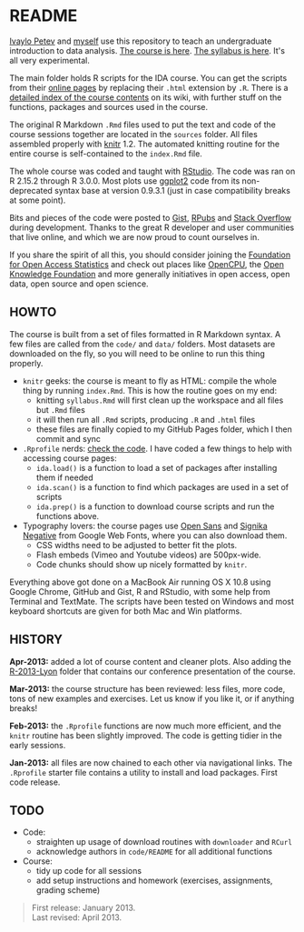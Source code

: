 # README

[Ivaylo Petev](http://ipetev.org/) and [myself](http://f.briatte.org/) use this repository to teach an undergraduate introduction to data analysis. [The course is here](http://f.briatte.org/teaching/ida/). [The syllabus is here](ida/raw/master/syllabus.pdf). It's all very experimental.

The main folder holds R scripts for the IDA course. You can get the scripts from their [online pages](http://f.briatte.org/teaching/ida/) by replacing their `.html` extension by `.R`. There is a [detailed index of the course contents](https://github.com/briatte/ida/wiki/outline) on its wiki, with further stuff on the functions, packages and sources used in the course.

The original R Markdown `.Rmd` files used to put the text and code of the course sessions together are located in the `sources` folder. All files assembled properly with [knitr](http://yihui.name/knitr/) 1.2. The automated knitting routine for the entire course is self-contained to the `index.Rmd` file.

The whole course was coded and taught with [RStudio](http://www.rstudio.com/). The code was ran on R 2.15.2 through R 3.0.0. Most plots use [ggplot2](http://docs.ggplot2.org/current/) code from its non-deprecated syntax base at version 0.9.3.1 (just in case compatibility breaks at some point).

Bits and pieces of the code were posted to [Gist](https://gist.github.com/briatte), [RPubs](http://rpubs.com/briatte) and [Stack Overflow](http://stackoverflow.com/) during development. Thanks to the great R developer and user communities that live online, and which we are now proud to count ourselves in.

If you share the spirit of all this, you should consider joining the [Foundation for Open Access Statistics](http://www.foastat.org/) and check out places like [OpenCPU](https://public.opencpu.org/), the [Open Knowledge Foundation](http://okfn.org/) and more generally initiatives in open access, open data, open source and open science.

## HOWTO

The course is built from a set of files formatted in R Markdown syntax. A few files are called from the `code/` and `data/` folders. Most datasets are downloaded on the fly, so you will need to be online to run this thing properly.

* `knitr` geeks: the course is meant to fly as HTML: compile the whole thing by running `index.Rmd`. This is how the routine goes on my end:
  * knitting `syllabus.Rmd` will first clean up the workspace and all files but `.Rmd` files
  * it will then run all `.Rmd` scripts, producing `.R` and `.html` files
  * these files are finally copied to my GitHub Pages folder, which I then commit and sync
* `.Rprofile` nerds: [check the code](https://github.com/briatte/ida/blob/master/.Rprofile). I have coded a few things to help with accessing course pages:
  * `ida.load()` is a function to load a set of packages after installing them if needed
  * `ida.scan()` is a function to find which packages are used in a set of scripts
  * `ida.prep()` is a function to download course scripts and run the functions above.
* Typography lovers: the course pages use [Open Sans](https://www.google.com/webfonts#UsePlace:use/Collection:Open+Sans) and [Signika Negative](https://www.google.com/webfonts#UsePlace:use/Collection:Signika+Negative) from Google Web Fonts, where you can also download them.
  * CSS widths need to be adjusted to better fit the plots.
  * Flash embeds (Vimeo and Youtube videos) are 500px-wide.
  * Code chunks should show up nicely formatted by `knitr`.

Everything above got done on a MacBook Air running OS X 10.8 using Google Chrome, GitHub and Gist, R and RStudio, with some help from Terminal and TextMate. The scripts have been tested on Windows and most keyboard shortcuts are given for both Mac and Win platforms.

## HISTORY

__Apr-2013:__ added a lot of course content and cleaner plots. Also adding the [R-2013-Lyon](R-2013-Lyon) folder that contains our conference presentation of the course.

__Mar-2013:__ the course structure has been reviewed: less files, more code, tons of new examples and exercises. Let us know if you like it, or if anything breaks!

__Feb-2013:__ the `.Rprofile` functions are now much more efficient, and the `knitr` routine has been slightly improved. The code is getting tidier in the early sessions.

__Jan-2013:__ all files are now chained to each other via navigational links. The `.Rprofile` starter file contains a utility to install and load packages. First code release.

## TODO

* Code:
  * straighten up usage of download routines with `downloader` and `RCurl`
  * acknowledge authors in `code/README` for all additional functions
* Course:
  * tidy up code for all sessions
  * add setup instructions and homework (exercises, assignments, grading scheme)

> First release: January 2013.  
> Last revised: April 2013.
